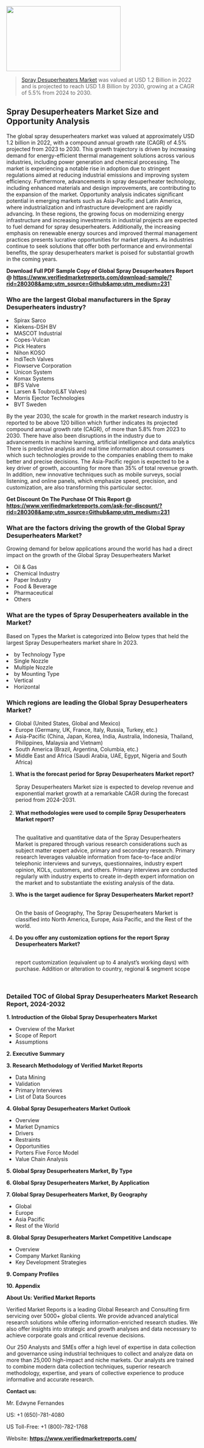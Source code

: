 <img src="https://ffe5etoiles.com/wp-content/uploads/2024/12/MST1-300x171.png" alt="" width="300" height="171" class="alignnone size-medium wp-image-20088" /><blockquote><p><p><a href="https://www.verifiedmarketreports.com/download-sample/?rid=280308&utm_source=Github&utm_medium=231" target="_blank">Spray Desuperheaters Market</a> was valued at USD 1.2 Billion in 2022 and is projected to reach USD 1.8 Billion by 2030, growing at a CAGR of 5.5% from 2024 to 2030.</p></blockquote><p><h2>Spray Desuperheaters Market Size and Opportunity Analysis</h2> The global spray desuperheaters market was valued at approximately USD 1.2 billion in 2022, with a compound annual growth rate (CAGR) of 4.5% projected from 2023 to 2030. This growth trajectory is driven by increasing demand for energy-efficient thermal management solutions across various industries, including power generation and chemical processing. The market is experiencing a notable rise in adoption due to stringent regulations aimed at reducing industrial emissions and improving system efficiency. Furthermore, advancements in spray desuperheater technology, including enhanced materials and design improvements, are contributing to the expansion of the market. Opportunity analysis indicates significant potential in emerging markets such as Asia-Pacific and Latin America, where industrialization and infrastructure development are rapidly advancing. In these regions, the growing focus on modernizing energy infrastructure and increasing investments in industrial projects are expected to fuel demand for spray desuperheaters. Additionally, the increasing emphasis on renewable energy sources and improved thermal management practices presents lucrative opportunities for market players. As industries continue to seek solutions that offer both performance and environmental benefits, the spray desuperheaters market is poised for substantial growth in the coming years. </p><p class=""><strong>Download Full PDF Sample Copy of Global Spray Desuperheaters Report @ <a href="https://www.verifiedmarketreports.com/download-sample/?rid=280308&amp;utm_source=Github&amp;utm_medium=231" target="_blank">https://www.verifiedmarketreports.com/download-sample/?rid=280308&amp;utm_source=Github&amp;utm_medium=231</a></strong></p><h3 id="" class="">Who are the largest Global manufacturers in the Spray Desuperheaters industry?</h3><p><li>Spirax Sarco</li><li> Kiekens-DSH BV</li><li> MASCOT Industrial</li><li> Copes-Vulcan</li><li> Pick Heaters</li><li> Nihon KOSO</li><li> IndiTech Valves</li><li> Flowserve Corporation</li><li> Unicon System</li><li> Komax Systems</li><li> BFS Valve</li><li> Larsen & Toubro(L&T Valves)</li><li> Morris Ejector Technologies</li><li> BVT Sweden</li></p><div class=""><div class="" dir="" data-message-author-role="" data-message-id="" data-message-model-slug=""><div class=""><div class=""><div class=""><div class="" dir="" data-message-author-role="" data-message-id="" data-message-model-slug=""><div class=""><div class=""><p>By the year 2030, the scale for growth in the market research industry is reported to be above 120 billion which further indicates its projected compound annual growth rate (CAGR), of more than 5.8% from 2023 to 2030. There have also been disruptions in the industry due to advancements in machine learning, artificial intelligence and data analytics There is predictive analysis and real time information about consumers which such technologies provide to the companies enabling them to make better and precise decisions. The Asia-Pacific region is expected to be a key driver of growth, accounting for more than 35% of total revenue growth. In addition, new innovative techniques such as mobile surveys, social listening, and online panels, which emphasize speed, precision, and customization, are also transforming this particular sector.</p><p><strong>Get Discount On The Purchase Of This Report @&nbsp; <a href="https://www.verifiedmarketreports.com/ask-for-discount/?rid=280308&amp;utm_source=Github&amp;utm_medium=231" target="_blank">https://www.verifiedmarketreports.com/ask-for-discount/?rid=280308&amp;utm_source=Github&amp;utm_medium=231</a></strong></p></div></div></div></div></div></div></div></div><h3 id="" class="">What are the factors driving the growth of the Global Spray Desuperheaters Market?</h3><p id="" class="">Growing demand for below applications around the world has had a direct impact on the growth of the Global Spray Desuperheaters Market</p><p id="" class=""><li>Oil & Gas</li><li> Chemical Industry</li><li> Paper Industry</li><li> Food & Beverage</li><li> Pharmaceutical</li><li> Others</li></p><h3 id="" class="">What are the types of Spray Desuperheaters available in the Market?</h3><p id="" class="">Based on Types the Market is categorized into Below types that held the largest Spray Desuperheaters market share In 2023.</p><p id="" class=""><li>by Technology Type</li><li> Single Nozzle</li><li> Multiple Nozzle</li><li> by Mounting Type</li><li> Vertical</li><li> Horizontal</li></p><h3 id="" class="">Which regions are leading the Global Spray Desuperheaters Market?</h3><ul><li>Global (United States, Global and Mexico)</li><li>Europe (Germany, UK, France, Italy, Russia, Turkey, etc.)</li><li>Asia-Pacific (China, Japan, Korea, India, Australia, Indonesia, Thailand, Philippines, Malaysia and Vietnam)</li><li>South America (Brazil, Argentina, Columbia, etc.)</li><li>Middle East and Africa (Saudi Arabia, UAE, Egypt, Nigeria and South Africa)</li></ul><p><ol><li><strong>What is the forecast period for Spray Desuperheaters Market report?<br /></strong><br /><span data-sheets-root="1" data-sheets-value="{&quot;1&quot;:2,&quot;2&quot;:&quot;XXXX size is expected to develop revenue and exponential market growth at a remarkable CAGR during the forecast period from 2024&ndash;2030.&quot;}" data-sheets-userformat="{&quot;2&quot;:12674,&quot;4&quot;:{&quot;1&quot;:2,&quot;2&quot;:16776960},&quot;10&quot;:2,&quot;11&quot;:0,&quot;15&quot;:&quot;Arial&quot;,&quot;16&quot;:12}">Spray Desuperheaters Market size is expected to develop revenue and exponential market growth at a remarkable CAGR during the forecast period from 2024&ndash;2031.</span><br /><br /></li><li><strong>What methodologies were used to compile Spray Desuperheaters Market report?<br /><br /></strong><p>The qualitative and quantitative data of the&nbsp;Spray Desuperheaters Market is prepared through various research considerations such as subject matter expert advice, primary and secondary research. Primary research leverages valuable information from face-to-face and/or telephonic interviews and surveys, questionnaires, industry expert opinion, KOLs, customers, and others. Primary interviews are conducted regularly with industry experts to create in-depth expert information on the market and to substantiate the existing analysis of the data.&nbsp;</p></li><li><strong>Who is the target audience for Spray Desuperheaters Market report?<br /><br /></strong><p>On the basis of Geography, The&nbsp;Spray Desuperheaters Market is classified into North America, Europe, Asia Pacific, and the Rest of the world.</p></li><li><strong>Do you offer any customization options for the report Spray Desuperheaters Market?<br /><br /></strong><p>report customization (equivalent up to 4 analyst&rsquo;s working days) with purchase. Addition or alteration to country, regional &amp; segment scope</p><p>&nbsp;</p></li></ol></p><h3 id="" class="">Detailed TOC of Global Spray Desuperheaters Market Research Report, 2024-2032</h3><p id="" class=""><strong>1. Introduction of the Global Spray Desuperheaters Market</strong></p><ul><li>Overview of the Market</li><li>Scope of Report</li><li>Assumptions</li></ul><p id="" class=""><strong>2. Executive Summary</strong></p><p id="" class=""><strong>3. Research Methodology of&nbsp;Verified Market Reports</strong></p><ul><li>Data Mining</li><li>Validation</li><li>Primary Interviews</li><li>List of Data Sources</li></ul><p id="" class=""><strong>4. Global Spray Desuperheaters Market Outlook</strong></p><ul><li>Overview</li><li>Market Dynamics</li><li>Drivers</li><li>Restraints</li><li>Opportunities</li><li>Porters Five Force Model</li><li>Value Chain Analysis</li></ul><p id="" class=""><strong>5. Global Spray Desuperheaters Market, By&nbsp;Type</strong></p><p id="" class=""><strong>6. Global Spray Desuperheaters Market, By Application</strong></p><p id="" class=""><strong>7. Global Spray Desuperheaters Market, By Geography</strong></p><ul><li>Global</li><li>Europe</li><li>Asia Pacific</li><li>Rest of the World</li></ul><p id="" class=""><strong>8. Global Spray Desuperheaters Market Competitive Landscape</strong></p><ul><li>Overview</li><li>Company Market Ranking</li><li>Key Development Strategies</li></ul><p id="" class=""><strong>9. Company Profiles</strong></p><p id="" class=""><strong>10. Appendix</strong></p><p id="" class=""><strong>About Us: Verified Market Reports</strong></p><p id="" class="">Verified Market Reports is a leading Global Research and Consulting firm servicing over 5000+ global clients. We provide advanced analytical research solutions while offering information-enriched research studies. We also offer insights into strategic and growth analyses and data necessary to achieve corporate goals and critical revenue decisions.</p><p id="" class="">Our 250 Analysts and SMEs offer a high level of expertise in data collection and governance using industrial techniques to collect and analyze data on more than 25,000 high-impact and niche markets. Our analysts are trained to combine modern data collection techniques, superior research methodology, expertise, and years of collective experience to produce informative and accurate research.</p><p id="" class=""><strong>Contact us:</strong></p><p id="" class="">Mr. Edwyne Fernandes</p><p id="" class="">US: +1 (650)-781-4080</p><p id="" class="">US Toll-Free: +1 (800)-782-1768</p><p id="" class="">Website: <a target="" data-test-app-aware-link=""><strong>https://www.verifiedmarketreports.com/</strong></a></p>
